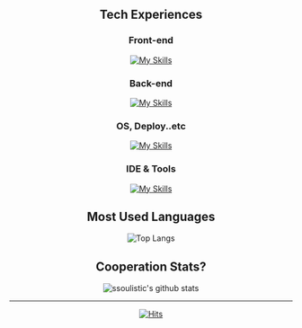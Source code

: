 
<!--
<h1 align="center">🐾 Hello! 🐾</h1>


<h3>I am ...</h3>
<p>
 
🌱 Learning ... **Artificial Intelligence**
<br>
🔭 Working on ... **Projects**
<br>
🤔 Currently interested in  ... **Web Development & Artificial Intelligence**
<br>
⚡ Fun fact: ... I major in **Bio tech**, but I enjoy studying **Algorithm**

 </p>
-->
<div align="center">

## Tech Experiences
 
### Front-end
 [![My Skills](https://skillicons.dev/icons?i=js,html,css,react,vite,bootstrap)](https://skillicons.dev)

### Back-end
[![My Skills](https://skillicons.dev/icons?i=python,flask,java,spring,cs,cpp)](https://skillicons.dev)

### OS, Deploy..etc
[![My Skills](https://skillicons.dev/icons?i=ubuntu,linux,aws)](https://skillicons.dev)

### IDE & Tools
[![My Skills](https://skillicons.dev/icons?i=vscode,idea,eclipse,github,notion)](https://skillicons.dev)

## Most Used Languages
![Top Langs](https://github-readme-stats.vercel.app/api/top-langs/?username=ssoulistic&layout=compact&hide_border=true&theme=algolia)

## Cooperation Stats?
![ssoulistic's github stats](https://github-readme-stats.vercel.app/api?username=ssoulistic&show_icons=true&theme=algolia)

---
[![Hits](https://hits.seeyoufarm.com/api/count/incr/badge.svg?url=https%3A%2F%2Fgithub.com%2Fssoulistic%2Fhit-counter&count_bg=%2379C83D&title_bg=%23555555&icon=quasar.svg&icon_color=%23E7E7E7&title=nowhere&edge_flat=false)](https://hits.seeyoufarm.com)
</div>  

<!--

## Hobby
[![Solved.ac Profile](http://mazassumnida.wtf/api/v2/generate_badge?boj=ssoulistic)](https://solved.ac/ssoulistic/)

[![AtCoder Rating of @ssoulistic](https://atrating.baoshuo.dev/rating?username=ssoulistic&style=for-the-badge)](https://atcoder.jp/users/ssoulistic)

**ssoulistic/ssoulistic** is a ✨ _special_ ✨ repository because its `README.md` (this file) appears on your GitHub profile.

Here are some ideas to get you started:
🐾
- 🔭 I’m currently working on ...
- 🌱 I’m currently learning ...
- 👯 I’m looking to collaborate on ...
- 🤔 I’m looking for help with ...
- 💬 Ask me about ...
- 📫 How to reach me: ...
- 😄 Pronouns: ...
- ⚡ Fun fact: ...
-->
